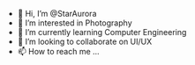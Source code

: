 - 👋 Hi, I’m @StarAurora
- 👀 I’m interested in Photography
- 🌱 I’m currently learning Computer Engineering
- 💞️ I’m looking to collaborate on UI/UX
- 📫 How to reach me ...

<!---
StarAurora/StarAurora is a ✨ special ✨ repository because its `README.md` (this file) appears on your GitHub profile.
You can click the Preview link to take a look at your changes.
--->
